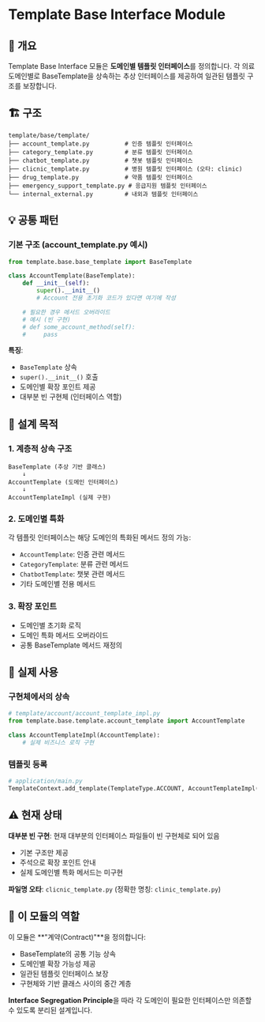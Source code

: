 # Template Base Interface Module

## 📌 개요
Template Base Interface 모듈은 **도메인별 템플릿 인터페이스**를 정의합니다. 각 의료 도메인별로 BaseTemplate을 상속하는 추상 인터페이스를 제공하여 일관된 템플릿 구조를 보장합니다.

## 🏗️ 구조
```
template/base/template/
├── account_template.py          # 인증 템플릿 인터페이스
├── category_template.py         # 분류 템플릿 인터페이스
├── chatbot_template.py          # 챗봇 템플릿 인터페이스
├── clicnic_template.py          # 병원 템플릿 인터페이스 (오타: clinic)
├── drug_template.py             # 약품 템플릿 인터페이스
├── emergency_support_template.py # 응급지원 템플릿 인터페이스
└── internal_external.py         # 내외과 템플릿 인터페이스
```

## 💡 공통 패턴

### 기본 구조 (account_template.py 예시)
```python
from template.base.base_template import BaseTemplate

class AccountTemplate(BaseTemplate):
    def __init__(self):
        super().__init__()
        # Account 전용 초기화 코드가 있다면 여기에 작성

    # 필요한 경우 메서드 오버라이드
    # 예시 (빈 구현)
    # def some_account_method(self):
    #     pass
```

**특징**:
- `BaseTemplate` 상속
- `super().__init__()` 호출
- 도메인별 확장 포인트 제공
- 대부분 빈 구현체 (인터페이스 역할)

## 🎯 설계 목적

### 1. 계층적 상속 구조
```
BaseTemplate (추상 기반 클래스)
    ↓
AccountTemplate (도메인 인터페이스)
    ↓  
AccountTemplateImpl (실제 구현)
```

### 2. 도메인별 특화
각 템플릿 인터페이스는 해당 도메인의 특화된 메서드 정의 가능:
- `AccountTemplate`: 인증 관련 메서드
- `CategoryTemplate`: 분류 관련 메서드  
- `ChatbotTemplate`: 챗봇 관련 메서드
- 기타 도메인별 전용 메서드

### 3. 확장 포인트
- 도메인별 초기화 로직
- 도메인 특화 메서드 오버라이드
- 공통 BaseTemplate 메서드 재정의

## 🔗 실제 사용

### 구현체에서의 상속
```python
# template/account/account_template_impl.py
from template.base.template.account_template import AccountTemplate

class AccountTemplateImpl(AccountTemplate):
    # 실제 비즈니스 로직 구현
```

### 템플릿 등록
```python
# application/main.py
TemplateContext.add_template(TemplateType.ACCOUNT, AccountTemplateImpl())
```

## ⚠️ 현재 상태

**대부분 빈 구현**: 현재 대부분의 인터페이스 파일들이 빈 구현체로 되어 있음
- 기본 구조만 제공
- 주석으로 확장 포인트 안내
- 실제 도메인별 특화 메서드는 미구현

**파일명 오타**: `clicnic_template.py` (정확한 명칭: `clinic_template.py`)

## 💭 이 모듈의 역할

이 모듈은 **"계약(Contract)"**을 정의합니다:
- BaseTemplate의 공통 기능 상속
- 도메인별 확장 가능성 제공
- 일관된 템플릿 인터페이스 보장
- 구현체와 기반 클래스 사이의 중간 계층

**Interface Segregation Principle**을 따라 각 도메인이 필요한 인터페이스만 의존할 수 있도록 분리된 설계입니다.